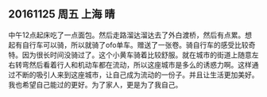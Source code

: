 ## 20161125   周五   上海   晴

中午12点起床吃了一点面包。然后走路溜达溜达去了外白渡桥，然后有点累。想起有自行车可以骑，所以就骑了ofo单车。赠送了一张卷。骑自行车的感受比较奇特。因为很长时间没骑过了。这个小黄车骑着比较舒服。就在城市的街道上随意左右转弯然后看着行人和机动车都在流动，所以这座城市是多么的诱惑力啊。这样通过不断的吸引人来到这座城市，让自己成为流动的一份子。并且让生活更加美好。我也希望自己能过的更好。为了家人，更是为了我自己。 

